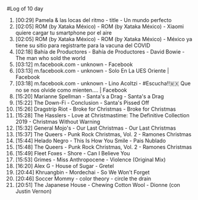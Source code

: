 #Log of 10 day

1. [00:29] Pamela & las locas del ritmo - title - Un mundo perfecto
1. [02:05] ROM (by Xataka México) - ROM (by Xataka México) - Xiaomi quiere cargar tu smartphone por el aire
1. [02:05] ROM (by Xataka México) - ROM (by Xataka México) - México ya tiene su sitio para registrarte para la vacuna del COVID
1. [02:18] Bahía de Productores - Bahía de Productores - David Bowie - The man who sold the world
1. [03:12] m.facebook.com - unknown - Facebook
1. [03:13] m.facebook.com - unknown - Solo En La UES Oriente | Facebook
1. [03:18] m.facebook.com - unknown - Lino Acoltzi - #Escucha‼️🇲🇽 Que no se nos olvide como mienten.... | Facebook
1. [15:20] Marianne Spellman - Santa's a Drag - Santa's a Drag
1. [15:22] The Down-Fi - Conclusion - Santa's Pissed Off
1. [15:26] Dragstrip Riot - Broke for Christmas - Broke for Christmas
1. [15:28] The Hasslers - Love at Christmastime: The Definitive Collection 2019 - Christmas Without Warning
1. [15:32] General Mojo's - Our Last Christmas - Our Last Christmas
1. [15:37] The Queers - Punk Rock Christmas, Vol. 2 - Ramones Christmas
1. [15:44] Helado Negro - This Is How You Smile - Pais Nublado
1. [15:48] The Queers - Punk Rock Christmas, Vol. 2 - Ramones Christmas
1. [15:49] Fleet Foxes - Shore - Can I Believe You
1. [15:53] Grimes - Miss Anthropocene - Violence (Original Mix)
1. [16:20] Alex G - House of Sugar - Gretel
1. [20:44] Khruangbin - Mordechai - So We Won't Forget
1. [20:46] Soccer Mommy - color theory - circle the drain
1. [20:51] The Japanese House - Chewing Cotton Wool - Dionne (con Justin Vernon)
